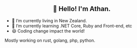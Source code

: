 <h2 align="center">👋 Hello! I'm Athan. </h2>

- 🔭 I’m currently living in New Zealand.
- 🌱 I’m currently learning .NET Core, Ruby and Front-end, etc
- 😄 Coding change impact the world!  

Mostly working on rust, golang, php, python.

<!--
**athxx/athxx** is a ✨ _special_ ✨ repository because its `README.md` (this file) appears on your GitHub profile.

Here are some ideas to get you started:

- 🔭 I’m currently working on ...
- 🌱 I’m currently learning ...
- 👯 I’m looking to collaborate on ...
- 🤔 I’m looking for help with ...
- 💬 Ask me about ...
- 📫 How to reach me: ...
- 😄 Pronouns: ...
- ⚡ Fun fact: ...
-->
